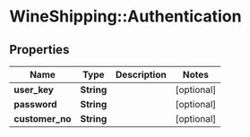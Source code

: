 # WineShipping::Authentication

## Properties
Name | Type | Description | Notes
------------ | ------------- | ------------- | -------------
**user_key** | **String** |  | [optional] 
**password** | **String** |  | [optional] 
**customer_no** | **String** |  | [optional] 


